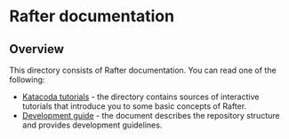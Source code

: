 # Rafter documentation

## Overview

This directory consists of Rafter documentation. You can read one of the following:

- [Katacoda tutorials](./katacoda-tutorials) - the directory contains sources of interactive tutorials that introduce you to some basic concepts of Rafter.
- [Development guide](./development-guide.md) - the document describes the repository structure and provides development guidelines.
